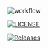 ![workflow](https://github.com/Sommie999/sem/actions/workflows/main.yml/badge.svg)

[![LICENSE](https://img.shields.io/github/license/Sommie999/sem.svg?style=flat-square)](https://github.com/Sommie999/sem/blob/master/LICENSE)

[![Releases](https://img.shields.io/github/release/Sommie999/sem/all.svg?style=flat-square)](https://github.com/Sommie999/sem/releases)
